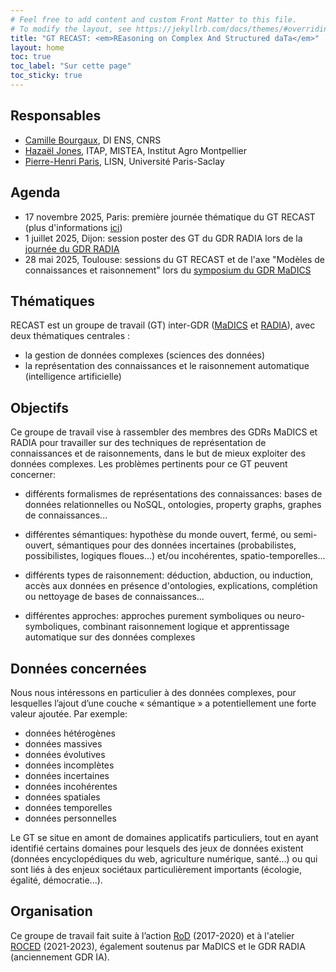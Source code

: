 ```yaml
---
# Feel free to add content and custom Front Matter to this file.
# To modify the layout, see https://jekyllrb.com/docs/themes/#overriding-theme-defaults
title: "GT RECAST: <em>REasoning on Complex And Structured daTa</em>"
layout: home
toc: true
toc_label: "Sur cette page"
toc_sticky: true
---
```


## Responsables

- [Camille Bourgaux](https://www.di.ens.fr/camille.bourgaux/), DI ENS, CNRS
- [Hazaël Jones](http://hazael.jones.free.fr/), ITAP, MISTEA, Institut Agro Montpellier
- [Pierre-Henri Paris](https://phparis.net/), LISN, Université Paris-Saclay

## Agenda

- 17 novembre 2025, Paris: première journée thématique du GT RECAST (plus d'informations [ici](/events/2025-11-17.md))
- 1 juillet 2025, Dijon: session poster des GT du GDR RADIA lors de la [journée du GDR RADIA](https://pfia2025.u-bourgogne.fr/Ateliers/GdR%20Radia/)
- 28 mai 2025, Toulouse: sessions du GT RECAST et de l'axe "Modèles de connaissances et raisonnement" lors du [symposium du GDR MaDICS](https://www.madics.fr/event/symposium-madics-7/)

## Thématiques

RECAST est un groupe de travail (GT) inter-GDR ([MaDICS](https://www.madics.fr/) et [RADIA](https://gdr-radia.cnrs.fr/)), avec deux thématiques centrales :

- la gestion de données complexes (sciences des données)
- la représentation des connaissances et le raisonnement automatique (intelligence artificielle) 

## Objectifs

Ce groupe de travail vise à rassembler des membres des GDRs MaDICS et RADIA pour travailler sur des techniques de représentation de connaissances et de raisonnements, dans le but de mieux exploiter des données complexes. Les problèmes pertinents pour ce GT peuvent concerner:

- différents formalismes de représentations des connaissances: bases de données relationnelles ou NoSQL, ontologies, property graphs, graphes de connaissances...

- différentes sémantiques: hypothèse du monde ouvert, fermé, ou semi-ouvert, sémantiques pour des données incertaines (probabilistes, possibilistes, logiques floues...) et/ou incohérentes, spatio-temporelles...

- différents types de raisonnement: déduction, abduction, ou induction, accès aux données en présence d'ontologies, explications, complétion ou nettoyage de bases de connaissances...

- différentes approches: approches purement symboliques ou neuro-symboliques, combinant raisonnement logique et apprentissage automatique sur des données complexes

## Données concernées

Nous nous intéressons en particulier à des données complexes, pour lesquelles l’ajout d’une couche « sémantique » a potentiellement une forte valeur ajoutée. Par exemple:

- données hétérogènes
- données massives
- données évolutives
- données incomplètes
- données incertaines
- données incohérentes
- données spatiales
- données temporelles
- données personnelles

Le GT se situe en amont de domaines applicatifs particuliers, tout en ayant identifié certains domaines pour lesquels des jeux de données existent (données encyclopédiques du web, agriculture numérique, santé...) ou qui sont liés à des enjeux sociétaux particulièrement importants (écologie, égalité, démocratie...).

## Organisation

Ce groupe de travail fait suite à l’action [RoD](https://www.irit.fr/ROD/) (2017-2020) et à l'atelier [ROCED](https://www.irit.fr/ROCED/) (2021-2023), également soutenus par MaDICS et le GDR RADIA (anciennement GDR IA).
